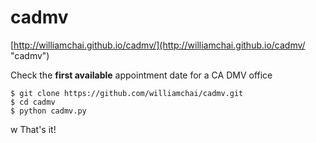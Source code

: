 cadmv
=====
[http://williamchai.github.io/cadmv/](http://williamchai.github.io/cadmv/ "cadmv")

Check the **first available** appointment date for a CA DMV office

	$ git clone https://github.com/williamchai/cadmv.git
	$ cd cadmv
	$ python cadmv.py
w
That's it!

